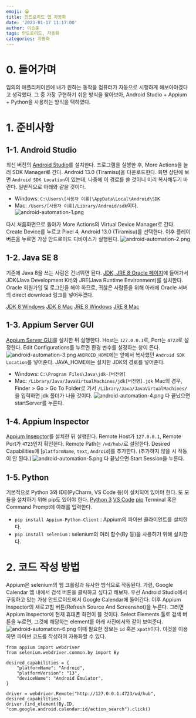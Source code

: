 ```yaml
---
emoji: 😀
title: 안드로이드 앱 자동화
date: '2023-01-17 11:17:00'
author: 이승준
tags: 안드로이드, 자동화
categories: 자동화
---
```


# 0. 들어가며
임의의 애플리케이션에 내가 원하는 동작을 컴퓨터가 자동으로 시행하게 해보아야겠다고 생각했다. 그 중 가장 구현하기 쉬운 방식을 찾아보아, Android Studio + Appium + Python을 사용하는 방식을 택하였다.

# 1. 준비사항
## 1-1. Android Studio
최신 버전의 [Android Studio](https://developer.android.com/studio)를 설치한다.
프로그램을 실행한 후, More Actions을 눌러 SDK Manager로 간다. Android 13.0 (Tiramisu)을 다운로드한다. 화면 상단에 보면 `Android SDK Location`이 있는데, 나중에 이 경로를 쓸 것이니 미리 복사해두기 바란다. 일반적으로 아래와 같을 것이다.
* Windows: `C:\Users\[사용자 이름]\AppData\Local\Android\SDK`
* Mac: `/Users/[사용자 이름]/Library/Android/sdk`이다.
![android-automation-1.png](android-automation-1.png)

다시 처음화면으로 돌아가 More Actions의 Virtual Device Manager로 간다. Create Device를 누르고 Pixel 4, Android 13.0 (Tiramisu)를 선택한다. 이후 플레이 버튼을 누르면 가상 안드로이드 디바이스가 실행된다.
![android-automation-2.png](android-automation-2.png)

## 1-2. Java SE 8
기존에 Java 8을 쓰는 사람은 건너뛰면 된다. [JDK, JRE 8 Oracle 페이지](https://www.oracle.com/kr/java/technologies/javase/javase8u211-later-archive-downloads.html)에 들어가서 JDK(Java Development Kit)와 JRE(Java Runtime Environment)를 설치한다.
Oracle 회원가입 및 로그인을 해야 하므로, 귀찮은 사람들을 위해 아래에 Oracle 서버의 direct download 링크를 넣어두겠다.

[JDK 8 Windows](https://javadl.oracle.com/webapps/download/GetFile/1.8.0_331-b09/165374ff4ea84ef0bbd821706e29b123/windows-i586/jdk-8u331-windows-x64.exe)
[JDK 8 Mac](https://javadl.oracle.com/webapps/download/GetFile/1.8.0_331-b09/165374ff4ea84ef0bbd821706e29b123/unix-i586/jdk-8u331-macosx-x64.dmg)
[JRE 8 Windows](https://javadl.oracle.com/webapps/download/AutoDL?BundleId=246264_165374ff4ea84ef0bbd821706e29b123)
[JRE 8 Mac](https://javadl.oracle.com/webapps/download/AutoDL?BundleId=246255_165374ff4ea84ef0bbd821706e29b123)

## 1-3. Appium Server GUI
[Appium Server GUI](https://github.com/appium/appium-desktop/releases/tag/v1.22.3-4)를 설치한 뒤 실행한다. Host는 `127.0.0.1`로, Port는 `4723`로 설정한다. Edit Configurations를 누르면 환경 변수를 설정하는 창이 뜬다.
![android-automation-3.png](android-automation-3.png)
`ANDROID_HOME`에는 앞에서 복사했던 `Android SDK Location`를 넣어준다. JAVA_HOME에는 설치한 JDK의 경로를 넣어준다.
* Windows: `C:\Program Files\Java\jdk-[버전명]`
* Mac: `/Library/Java/JavaVirtualMachines/jdk[버전명].jdk`
Mac의 경우, Finder > Go > Go To Folder로 가서 `/Library/Java/JavaVirtualMachines/`을 입력하면 jdk 폴더가 나올 것이다.
![android-automation-4.png](android-automation-4.png)
다 끝났으면 startServer를 누른다.

## 1-4. Appium Inspector
[Appium Insepctor](https://github.com/appium/appium-inspector/releases)를 설치한 뒤 실행한다. Remote Host가 `127.0.0.1`, Remote Port가 `4723`인지 확인한다. Remote Path는 `/wd/hub/`로 설정한다. Desired Capabilities에 [`platformName`, `text`, `Android`]를 추가한다. (추가하지 않을 시 작동이 안 된다.)
![android-automation-5.png](android-automation-5.png)
다 끝났으면 Start Session을 누른다.

## 1-5. Python
기본적으로 Python 3와 IDE(PyCharm, VS Code 등)이 설치되어 있어야 한다. 또 모듈을 설치하기 위해 pip도 있어야 한다.
[Python 3](https://www.python.org/downloads/)
[VS Code](https://code.visualstudio.com/download)
[pip](https://pip.pypa.io/en/stable/installation/)
Terminal 혹은 Command Prompt에 아래를 입력한다.
* `pip install Appium-Python-Client` : Appium의 파이썬 클라이언트를 설치한다.
* `pip install selenium` : selenium의 여러 함수(By 등)을 사용하기 위해 설치한다.

# 2. 코드 작성 방법
Appium은 selenium의 웹 크롤링과 유사한 방식으로 작동된다. 가령, Google Calendar 앱 내에서 검색 버튼을 클릭하고 싶다고 해보자.
우선 Android Studio에서 구동하고 있는 가상 안드로이드에서 Google Calendar에 들어간다. 이후 Appium Inspector의 새로고침 버튼(Refresh Source And Screenshot)을 누른다. 그러면 Appium Inspector에 현재 휴대폰 화면이 뜰 것이다. Select Elements 툴로 검색 버튼을 누르면, 그것에 해당하는 element를 아래 사진에서와 같이 보여준다.
![android-automation-6.png](android-automation-6.png)
이때 필요한 정보는 `id` 혹은 `xpath`이다. 이것을 이용하면 파이썬 코드를 작성하여 자동화할 수 있다.

```
from appium import webdriver
from selenium.webdriver.common.by import By

desired_capabilities = {
    "platformName": "Android",
    "platformVersion": "13",
    "deviceName": "Android Emulator",
}

driver = webdriver.Remote("http://127.0.0.1:4723/wd/hub", desired_capabilities)
driver.find_element(By.ID, "com.google.android.calendar:id/action_search").click()
```


```toc
```